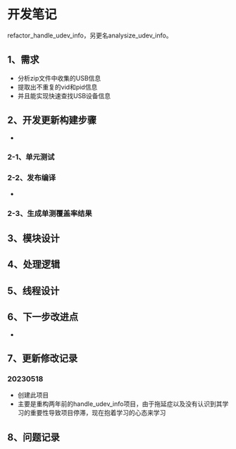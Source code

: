 # 开发笔记

refactor_handle_udev_info，另更名analysize_udev_info。

## 1、需求
- 分析zip文件中收集的USB信息
- 提取出不重复的vid和pid信息
- 并且能实现快速查找USB设备信息

## 2、开发更新构建步骤
- 
### 2-1、单元测试

### 2-2、发布编译
- 
### 2-3、生成单测覆盖率结果

## 3、模块设计

## 4、处理逻辑

## 5、线程设计

## 6、下一步改进点
- 

## 7、更新修改记录

### 20230518
- 创建此项目
- 主要是重构两年前的handle_udev_info项目，由于拖延症以及没有认识到其学习的重要性导致项目停滞，现在抱着学习的心态来学习


## 8、问题记录

